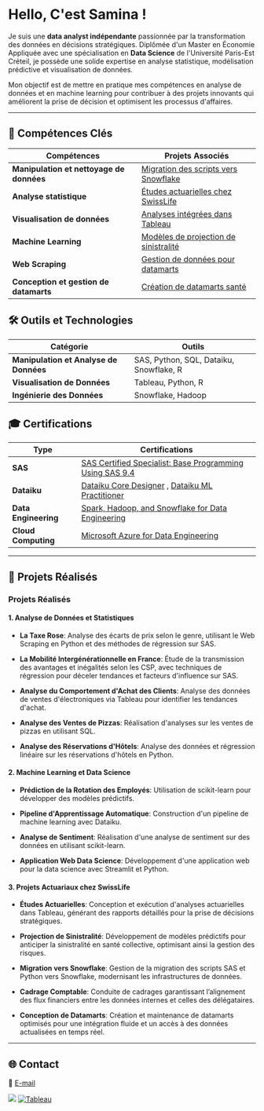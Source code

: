 # Hello, C'est Samina !

Je suis une **data analyst indépendante** passionnée par la transformation des données en décisions stratégiques. Diplômée d'un Master en Économie Appliquée avec une spécialisation en **Data Science** de l'Université Paris-Est Créteil, je possède une solide expertise en analyse statistique, modélisation prédictive et visualisation de données.

Mon objectif est de mettre en pratique mes compétences en analyse de données et en machine learning pour contribuer à des projets innovants qui améliorent la prise de décision et optimisent les processus d'affaires.

---

## 💼 Compétences Clés

| **Compétences**                             | **Projets Associés**                                                |
|---------------------------------------------|---------------------------------------------------------------------|
| **Manipulation et nettoyage de données**    | <a href="https://">Migration des scripts vers Snowflake</a> |
| **Analyse statistique**                     | <a href="https://">Études actuarielles chez SwissLife</a> |
| **Visualisation de données**                | <a href="https://">Analyses intégrées dans Tableau</a>     |
| **Machine Learning**                        | <a href="https://">Modèles de projection de sinistralité</a> |
| **Web Scraping**                            | <a href="https://">Gestion de données pour datamarts</a>   |
| **Conception et gestion de datamarts**     | <a href="https://">Création de datamarts santé</a>         |


## 🛠️ Outils et Technologies

| **Catégorie**                     | **Outils**                                       |
|-----------------------------------|--------------------------------------------------|
| **Manipulation et Analyse de Données** | SAS, Python, SQL, Dataiku, Snowflake, R     |
| **Visualisation de Données**      | Tableau, Python, R                               |
| **Ingénierie des Données**        | Snowflake, Hadoop                                |

## 🎓 Certifications
| **Type**                          | **Certifications**                               |
|-----------------------------------|--------------------------------------------------|
| **SAS**     | <a href="https://www.credly.com/badges/92c645a4-e1d9-433a-9d8f-fa62da2ad8d7/public_url">SAS Certified Specialist: Base Programming Using SAS 9.4</a> |
| **Dataiku** | <a href="https://verify.skilljar.com/c/ke3k8wdhs2zv">Dataiku Core Designer</a> , <a href="https://verify.skilljar.com/c/hvaro689ydxx">Dataiku ML Practitioner</a>|
| **Data Engineering** | <a href="https://coursera.org/share/d63ad53e06902b2620d1a9ac82b6e10f">Spark, Hadoop, and Snowflake for Data Engineering</a> |
| **Cloud Computing**  | <a href="https://coursera.org/share/c8256d4e4f7b3ec9f13f76d935dcec23"> Microsoft Azure for Data Engineering</a>              |

---

## 📂 Projets Réalisés

### Projets Réalisés

#### 1. **Analyse de Données et Statistiques**

- **La Taxe Rose**: Analyse des écarts de prix selon le genre, utilisant le Web Scraping en Python et des méthodes de régression sur SAS.
  
- **La Mobilité Intergénérationnelle en France**: Étude de la transmission des avantages et inégalités selon les CSP, avec techniques de régression pour déceler tendances et facteurs d'influence sur SAS.
  
- **Analyse du Comportement d'Achat des Clients**: Analyse des données de ventes d'électroniques via Tableau pour identifier les tendances d'achat.

- **Analyse des Ventes de Pizzas**: Réalisation d'analyses sur les ventes de pizzas en utilisant SQL.

- **Analyse des Réservations d'Hôtels**: Analyse des données et régression linéaire sur les réservations d'hôtels en Python.

#### 2. **Machine Learning et Data Science**

- **Prédiction de la Rotation des Employés**: Utilisation de scikit-learn pour développer des modèles prédictifs.
  
- **Pipeline d'Apprentissage Automatique**: Construction d'un pipeline de machine learning avec Dataiku.

- **Analyse de Sentiment**: Réalisation d'une analyse de sentiment sur des données en utilisant scikit-learn.

- **Application Web Data Science**: Développement d'une application web pour la data science avec Streamlit et Python.

#### 3. **Projets Actuariaux chez SwissLife**

- **Études Actuarielles**: Conception et exécution d'analyses actuarielles dans Tableau, générant des rapports détaillés pour la prise de décisions stratégiques.
  
- **Projection de Sinistralité**: Développement de modèles prédictifs pour anticiper la sinistralité en santé collective, optimisant ainsi la gestion des risques.

- **Migration vers Snowflake**: Gestion de la migration des scripts SAS et Python vers Snowflake, modernisant les infrastructures de données.

- **Cadrage Comptable**: Conduite de cadrages garantissant l’alignement des flux financiers entre les données internes et celles des délégataires.

- **Conception de Datamarts**: Création et maintenance de datamarts optimisés pour une intégration fluide et un accès à des données actualisées en temps réel.


---


## 🌐 Contact

📧 [E-mail](mailto:@hotmail.com)  

<a href="https://www.linkedin.com/in/samina-vorajee/"><img src="https://img.shields.io/badge/-LinkedIn-0072b1?&style=for-the-badge&logo=linkedin&logoColor=white" /></a>   <a href="https://www.tableau.com/"><img src="https://img.shields.io/badge/-Tableau-E97627?&style=for-the-badge&logo=tableau&logoColor=white" alt="Tableau" /></a>


